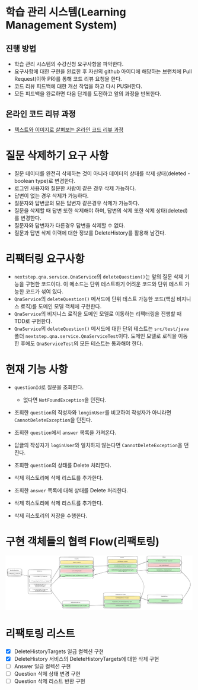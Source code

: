 # 학습 관리 시스템(Learning Management System)
## 진행 방법
* 학습 관리 시스템의 수강신청 요구사항을 파악한다.
* 요구사항에 대한 구현을 완료한 후 자신의 github 아이디에 해당하는 브랜치에 Pull Request(이하 PR)를 통해 코드 리뷰 요청을 한다.
* 코드 리뷰 피드백에 대한 개선 작업을 하고 다시 PUSH한다.
* 모든 피드백을 완료하면 다음 단계를 도전하고 앞의 과정을 반복한다.

## 온라인 코드 리뷰 과정
* [텍스트와 이미지로 살펴보는 온라인 코드 리뷰 과정](https://github.com/next-step/nextstep-docs/tree/master/codereview)

# 질문 삭제하기 요구 사항
- 질문 데이터를 완전히 삭제하는 것이 아니라 데이터의 상태를 삭제 상태(deleted - boolean type)로 변경한다.
- 로그인 사용자와 질문한 사람이 같은 경우 삭제 가능하다.
- 답변이 없는 경우 삭제가 가능하다.
- 질문자와 답변글의 모든 답변자 같은경우 삭제가 가능하다.
- 질문을 삭제할 때 답변 또한 삭제해야 하며, 답변의 삭제 또한 삭제 상태(deleted)를 변경한다.
- 질문자와 답변자가 다른경우 답변을 삭제할 수 없다.
- 질문과 답변 삭제 이력에 대한 정보를 DeleteHistory를 활용해 남긴다.

# 리팩터링 요구사항
- `nextstep.qna.service.QnaService`의 `deleteQuestion()`는 앞의 질문 삭제 기능을 구현한 코드이다. 이 메소드는 단위 테스트하기 어려운 코드와 단위 테스트 가능한 코드가 섞여 있다.
- `QnaService`의 `deleteQuestion()` 메서드에 단위 테스트 가능한 코드(핵심 비지니스 로직)를 도메인 모델 객체에 구현한다.
- `QnaService`의 비지니스 로직을 도메인 모델로 이동하는 리팩터링을 진행할 때 TDD로 구현한다.
- `QnaService`의 `deleteQuestion()` 메서드에 대한 단위 테스트는 `src/test/java` 폴더 `nextstep.qna.service.QnaServiceTest`이다. 도메인 모델로 로직을 이동한 후에도 `QnaServiceTest`의 모든 테스트는 통과해야 한다.

# 현재 기능 사항
- `questionId`로 질문을 조회한다.
    - 없다면 `NotFoundException`을 던진다.
- 조회한 `question`의 작성자와 `longinUser`를 비교하여 작성자가 아니라면 `CannotDeleteException`을 던진다.

- 조회한 `question`에서 `answer` 목록을 가져온다.
- 답글의 작성자가 `loginUser`와 일치하지 않는다면 `CannotDeleteException`을 던진다.

- 조회한 `question`의 상태를 Delete 처리한다.
- 삭제 히스토리에 삭제 리스트를 추가한다.
- 조회한 `answer` 목록에 대해 상태를 Delete 처리한다.
- 삭제 히스토리에 삭제 리스트를 추가한다.
- 삭제 히스토리의 저장을 수행한다.

# 구현 객체들의 협력 Flow(리팩토링)
![그림](./images/image001.png)

# 리팩토링 리스트
- [x] DeleteHistoryTargets 일급 컬렉션 구현
- [x] DeleteHistory 서비스의 DeleteHistoryTargets에 대한 삭제 구현
- [ ] Answer 일급 컬렉션 구현
- [ ] Question 삭제 상태 변경 구현
- [ ] Question 삭제 리스트 반환 구현
